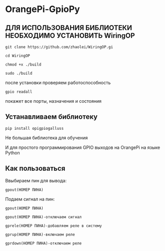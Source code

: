# OrangePi-GpioPy
## ДЛЯ ИСПОЛЬЗОВАНИЯ БИБЛИОТЕКИ НЕОБХОДИМО УСТАНОВИТЬ WiringOP

    git clone https://github.com/zhaolei/WiringOP.gi

    cd WiringOP

    chmod +x ./build

    sudo ./build

после установки проверяем работоспособность

    gpio readall

покажет все порты, назначения и состояния

## Устанавливаем библиотеку 

    pip install opigpiogalluss

Не большая библиотека для обучения

И для простого программирования GPIO выходов на OrangePi на языке Python 
## Как пользоваться
Ввыбираем пин для вывода:

    gpout(НОМЕР ПИНА) 
Подаем сигнал на пин:

    gpout(НОМЕР ПИНА)

    gpout(НОМЕР ПИНА)-отключаем сигнал

    gprele(НОМЕР ПИНА)-добавляем реле в систему

    gprup(НОМЕР ПИНА)-включаем реле

    gprdown(НОМЕР ПИНА)-отключаем реле
